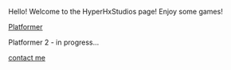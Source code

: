 Hello! Welcome to  the HyperHxStudios page! Enjoy some games!


[Platformer](https://hyperhaxstudios.github.io/platformer)

Platformer 2 - in progress...




[contact me](mailto:hyperhaxgames@gmail.com)
